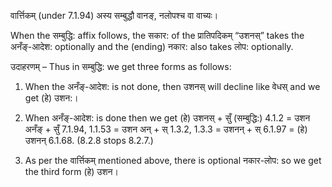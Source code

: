 

 वार्त्तिकम् (under 7.1.94) अस्‍य सम्बुद्धौ वानङ्, नलोपश्‍च वा वाच्‍यः। 


When the सम्बुद्धि: affix follows, the सकार: of the प्रातिपदिकम् “उशनस्” takes the अनँङ्-आदेश: optionally and the (ending) नकार: also takes लोप: optionally. 


उदाहरणम् – Thus in सम्बुद्धि: we get three forms as follows: 


1. When the अनँङ्-आदेश: is not done, then उशनस् will decline like वेधस् and we get (हे) उशन:। 


2. When अनँङ्-आदेश: is done then we get (हे) उशनस् + सुँ (सम्बुद्धि:) 4.1.2 = उशन अनँङ् + सुँ 7.1.94, 1.1.53 = उशन अन् + स् 1.3.2, 1.3.3 = उशनन् + स् 6.1.97 = (हे) उशनन् 6.1.68. (8.2.8 stops 8.2.7.) 


3. As per the वार्त्तिकम् mentioned above, there is optional नकार-लोप: so we get the third form (हे) उशन। 


